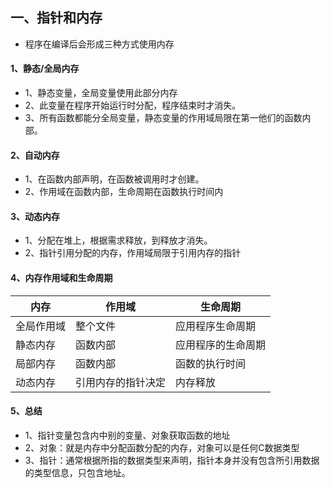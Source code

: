 ## 一、指针和内存
* 程序在编译后会形成三种方式使用内存

#### 1、静态/全局内存
* 1、静态变量，全局变量使用此部分内存
* 2、此变量在程序开始运行时分配，程序结束时才消失。
* 3、所有函数都能分全局变量，静态变量的作用域局限在第一他们的函数内部。

#### 2、自动内存
* 1、在函数内部声明，在函数被调用时才创建。
* 2、作用域在函数内部，生命周期在函数执行时间内

#### 3、动态内存
* 1、分配在堆上，根据需求释放，到释放才消失。
* 2、指针引用分配的内存，作用域局限于引用内存的指针

#### 4、内存作用域和生命周期
内存 | 作用域 | 生命周期
----|------|----
全局作用域 | 整个文件  | 应用程序生命周期
静态内存 | 函数内部  | 应用程序的生命周期
局部内存 | 函数内部  | 函数的执行时间
动态内存 | 引用内存的指针决定  | 内存释放

#### 5、总结
* 1、指针变量包含内中别的变量、对象获取函数的地址
* 2、对象：就是内存中分配函数分配的内存，对象可以是任何C数据类型
* 3、指针：通常根据所指的数据类型来声明，指针本身并没有包含所引用数据的类型信息，只包含地址。


